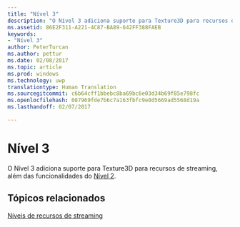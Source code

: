 ```yaml
---
title: "Nível 3"
description: "O Nível 3 adiciona suporte para Texture3D para recursos de streaming, além das funcionalidades do Nível 2."
ms.assetid: 86E2F311-A221-4C87-BA89-642FF388FAEB
keywords:
- "Nível 3"
author: PeterTurcan
ms.author: pettur
ms.date: 02/08/2017
ms.topic: article
ms.prod: windows
ms.technology: uwp
translationtype: Human Translation
ms.sourcegitcommit: c6b64cff1bbebc8ba69bc6e03d34b69f85e798fc
ms.openlocfilehash: 087969fde7b6c7a163fbfc9e0d5669ad5568d19a
ms.lasthandoff: 02/07/2017

---
```


# <a name="tier-3"></a>Nível 3


O Nível 3 adiciona suporte para Texture3D para recursos de streaming, além das funcionalidades do [Nível 2](tier-2.md).

## <a name="span-idrelated-topicsspanrelated-topics"></a><span id="related-topics"></span>Tópicos relacionados


[Níveis de recursos de streaming](streaming-resources-features-tiers.md)

 

 





